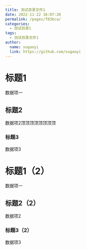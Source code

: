 ```yaml
---
title: 测试目录文件1
date: 2022-11-22 16:07:28
permalink: /pages/f03bca/
categories:
  - 测试目录1
tags:
  - 测试目录文件1
author: 
  name: xugaoyi
  link: https://github.com/xugaoyi
---
```



# 标题1
数据项一
## 标题2
数据项2顶顶顶顶顶顶顶顶
### 标题3
数据项3
# 标题1（2）
数据项一
## 标题2（2）
数据项2
### 标题3（2）
数据项3
